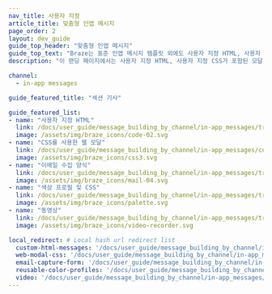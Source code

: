 ```yaml
---
nav_title: 사용자 지정
article_title: 맞춤형 인앱 메시지
page_order: 2
layout: dev_guide
guide_top_header: "맞춤형 인앱 메시지"
guide_top_text: "Braze는 표준 인앱 메시지 템플릿 외에도 사용자 지정 HTML, 사용자 지정 CSS가 포함된 모달, 이메일 캡처 양식, 동영상 등을 허용하는 사용자 지정 메시지 템플릿도 제공합니다."
description: "이 랜딩 페이지에서는 사용자 지정 HTML, 사용자 지정 CSS가 포함된 모달, 동영상, 이메일 캡처 양식 등을 허용하는 사용자 지정 인앱 메시징 템플릿을 다룹니다."

channel:
  - in-app messages

guide_featured_title: "섹션 기사"

guide_featured_list:
- name: "사용자 지정 HTML"
  link: /docs/user_guide/message_building_by_channel/in-app_messages/traditional/customize/html_in-app_messages/
  image: /assets/img/braze_icons/code-02.svg
- name: "CSS를 사용한 웹 모달"
  link: /docs/user_guide/message_building_by_channel/in-app_messages/customize/color_profiles_and_css/#web-modal-css
  image: /assets/img/braze_icons/css3.svg
- name: "이메일 수집 양식"
  link: /docs/user_guide/message_building_by_channel/in-app_messages/traditional/customize/email_capture_form/
  image: /assets/img/braze_icons/mail-04.svg
- name: "색상 프로필 및 CSS"
  link: /docs/user_guide/message_building_by_channel/in-app_messages/traditional/customize/color_profiles_and_css/
  image: /assets/img/braze_icons/palette.svg
- name: "동영상"
  link: /docs/user_guide/message_building_by_channel/in-app_messages/traditional/customize/video/
  image: /assets/img/braze_icons/video-recorder.svg

local_redirect: # Local hash url redirect list
  custom-html-messages: '/docs/user_guide/message_building_by_channel/in-app_messages/traditional/customize/html_in-app_messages/'
  web-modal-css: '/docs/user_guide/message_building_by_channel/in-app_messages/traditional/customize/modal_with_css'
  email-capture-form: '/docs/user_guide/message_building_by_channel/in-app_messages/traditional/customize/email_capture_form/'
  reusable-color-profiles: '/docs/user_guide/message_building_by_channel/in-app_messages/customize/color_profiles_and_css/#web-modal-css'
  video: '/docs/user_guide/message_building_by_channel/in-app_messages/traditional/customize/video'
---
```

<br><br>